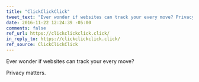 ```yaml
---
title: "ClickClickClick"
tweet_text: "Ever wonder if websites can track your every move? Privacy matters."
date: 2016-11-22 12:24:39 -05:00
comments: false
ref_url: https://clickclickclick.click/
in_reply_to: https://clickclickclick.click/
ref_source: ClickClickClick
---
```


Ever wonder if websites can track your every move?

Privacy matters.